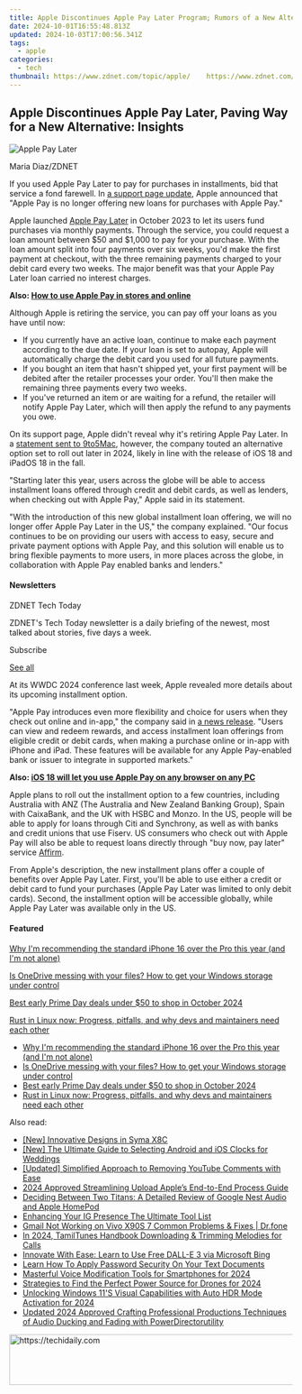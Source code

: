 ```yaml
---
title: Apple Discontinues Apple Pay Later Program; Rumors of a New Alternative Brewing
date: 2024-10-01T16:55:48.813Z
updated: 2024-10-03T17:00:56.341Z
tags:
  - apple
categories:
  - tech
thumbnail: https://www.zdnet.com/topic/apple/    https://www.zdnet.com/a/img/resize/905af9c0286301c2040dd356a451f139b3f5bcb2/2024/02/28/4eb38efd-18e1-4b8f-8ff6-a92d8f149eef/apple-pay-later.jpg?width=170&height=96&fit=crop&auto=webp
---
```


## Apple Discontinues Apple Pay Later, Paving Way for a New Alternative: Insights

![Apple Pay Later](https://www.zdnet.com/a/img/resize/9aa883163544c5ec248da84be2c3328ed5e71586/2024/02/28/4eb38efd-18e1-4b8f-8ff6-a92d8f149eef/apple-pay-later.jpg?auto=webp&width=1280)

Maria Diaz/ZDNET

If you used Apple Pay Later to pay for purchases in installments, bid that service a fond farewell. In [a support page update](https://support.apple.com/en-us/120431), Apple announced that "Apple Pay is no longer offering new loans for purchases with Apple Pay."

Apple launched [Apple Pay Later](https://www.zdnet.com/article/apple-buy-now-pay-later-service-is-rolling-out-to-select-users-right-now/) in October 2023 to let its users fund purchases via monthly payments. Through the service, you could request a loan amount between $50 and $1,000 to pay for your purchase. With the loan amount split into four payments over six weeks, you'd make the first payment at checkout, with the three remaining payments charged to your debit card every two weeks. The major benefit was that your Apple Pay Later loan carried no interest charges.

**Also: [How to use Apple Pay in stores and online](https://www.zdnet.com/article/how-to-use-apple-pay-in-stores-and-online/)**

Although Apple is retiring the service, you can pay off your loans as you have until now:

* If you currently have an active loan, continue to make each payment according to the due date. If your loan is set to autopay, Apple will automatically charge the debit card you used for all future payments.
* If you bought an item that hasn't shipped yet, your first payment will be debited after the retailer processes your order. You'll then make the remaining three payments every two weeks.
* If you've returned an item or are waiting for a refund, the retailer will notify Apple Pay Later, which will then apply the refund to any payments you owe.

On its support page, Apple didn't reveal why it's retiring Apple Pay Later. In a [statement sent to 9to5Mac](https://9to5mac.com/2024/06/17/apple-pay-later-united-states-ending/), however, the company touted an alternative option set to roll out later in 2024, likely in line with the release of iOS 18 and iPadOS 18 in the fall. 

"Starting later this year, users across the globe will be able to access installment loans offered through credit and debit cards, as well as lenders, when checking out with Apple Pay," Apple said in its statement.

"With the introduction of this new global installment loan offering, we will no longer offer Apple Pay Later in the US," the company explained. "Our focus continues to be on providing our users with access to easy, secure and private payment options with Apple Pay, and this solution will enable us to bring flexible payments to more users, in more places across the globe, in collaboration with Apple Pay enabled banks and lenders."

#### Newsletters

ZDNET Tech Today

ZDNET's Tech Today newsletter is a daily briefing of the newest, most talked about stories, five days a week.

 Subscribe

[See all](https://www.zdnet.com/newsletters/)

At its WWDC 2024 conference last week, Apple revealed more details about its upcoming installment option.

"Apple Pay introduces even more flexibility and choice for users when they check out online and in-app," the company said in [a news release](https://www.apple.com/newsroom/2024/06/new-features-come-to-apple-services-this-fall/). "Users can view and redeem rewards, and access installment loan offerings from eligible credit or debit cards, when making a purchase online or in-app with iPhone and iPad. These features will be available for any Apple Pay-enabled bank or issuer to integrate in supported markets."

**Also: [iOS 18 will let you use Apple Pay on any browser on any PC](https://www.zdnet.com/article/ios-18-will-let-you-use-apple-pay-on-any-browser-on-any-pc/)**

Apple plans to roll out the installment option to a few countries, including Australia with ANZ (The Australia and New Zealand Banking Group), Spain with CaixaBank, and the UK with HSBC and Monzo. In the US, people will be able to apply for loans through Citi and Synchrony, as well as with banks and credit unions that use Fiserv. US consumers who check out with Apple Pay will also be able to request loans directly through "buy now, pay later" service [Affirm](https://www.affirm.com/shopping/stores/apple). 

From Apple's description, the new installment plans offer a couple of benefits over Apple Pay Later. First, you'll be able to use either a credit or debit card to fund your purchases (Apple Pay Later was limited to only debit cards). Second, the installment option will be accessible globally, while Apple Pay Later was available only in the US.

#### Featured

[Why I'm recommending the standard iPhone 16 over the Pro this year (and I'm not alone)](https://www.zdnet.com/article/why-im-recommending-the-standard-iphone-16-over-the-pro-this-year-and-im-not-alone/ "Why I'm recommending the standard iPhone 16 over the Pro this year (and I'm not alone)")

[Is OneDrive messing with your files? How to get your Windows storage under control](https://www.zdnet.com/article/is-onedrive-messing-with-your-files-how-to-get-your-windows-storage-under-control/ "Is OneDrive messing with your files? How to get your Windows storage under control")

[Best early Prime Day deals under $50 to shop in October 2024](https://www.zdnet.com/article/best-early-prime-day-deals-under-50/ "Best early Prime Day deals under $50 to shop in October 2024")

[Rust in Linux now: Progress, pitfalls, and why devs and maintainers need each other](https://www.zdnet.com/article/rust-in-linux-now-progress-pitfalls-and-why-devs-and-maintainers-need-each-other/ "Rust in Linux now: Progress, pitfalls, and why devs and maintainers need each other")

* [Why I'm recommending the standard iPhone 16 over the Pro this year (and I'm not alone)](https://www.zdnet.com/article/why-im-recommending-the-standard-iphone-16-over-the-pro-this-year-and-im-not-alone/ "Why I'm recommending the standard iPhone 16 over the Pro this year (and I'm not alone)")
* [Is OneDrive messing with your files? How to get your Windows storage under control](https://www.zdnet.com/article/is-onedrive-messing-with-your-files-how-to-get-your-windows-storage-under-control/ "Is OneDrive messing with your files? How to get your Windows storage under control")
* [Best early Prime Day deals under $50 to shop in October 2024](https://www.zdnet.com/article/best-early-prime-day-deals-under-50/ "Best early Prime Day deals under $50 to shop in October 2024")
* [Rust in Linux now: Progress, pitfalls, and why devs and maintainers need each other](https://www.zdnet.com/article/rust-in-linux-now-progress-pitfalls-and-why-devs-and-maintainers-need-each-other/ "Rust in Linux now: Progress, pitfalls, and why devs and maintainers need each other")

<ins class="adsbygoogle"
     style="display:block"
     data-ad-format="autorelaxed"
     data-ad-client="ca-pub-7571918770474297"
     data-ad-slot="1223367746"></ins>

<ins class="adsbygoogle"
     style="display:block"
     data-ad-client="ca-pub-7571918770474297"
     data-ad-slot="8358498916"
     data-ad-format="auto"
     data-full-width-responsive="true"></ins>

<span class="atpl-alsoreadstyle">Also read:</span>
<div><ul>
<li><a href="https://some-techniques.techidaily.com/new-innovative-designs-in-syma-x8c/"><u>[New] Innovative Designs in Syma X8C</u></a></li>
<li><a href="https://some-tips.techidaily.com/new-the-ultimate-guide-to-selecting-android-and-ios-clocks-for-weddings/"><u>[New] The Ultimate Guide to Selecting Android and iOS Clocks for Weddings</u></a></li>
<li><a href="https://facebook-record-videos.techidaily.com/updated-simplified-approach-to-removing-youtube-comments-with-ease/"><u>[Updated] Simplified Approach to Removing YouTube Comments with Ease</u></a></li>
<li><a href="https://some-tips.techidaily.com/2024-approved-streamlining-upload-apples-end-to-end-process-guide/"><u>2024 Approved Streamlining Upload Apple’s End-to-End Process Guide</u></a></li>
<li><a href="https://buynow-info.techidaily.com/deciding-between-two-titans-a-detailed-review-of-google-nest-audio-and-apple-homepod/"><u>Deciding Between Two Titans: A Detailed Review of Google Nest Audio and Apple HomePod</u></a></li>
<li><a href="https://instagram-video-files.techidaily.com/enhancing-your-ig-presence-the-ultimate-tool-list/"><u>Enhancing Your IG Presence The Ultimate Tool List</u></a></li>
<li><a href="https://howto.techidaily.com/gmail-not-working-on-vivo-x90s-7-common-problems-and-fixes-drfone-by-drfone-fix-android-problems-fix-android-problems/"><u>Gmail Not Working on Vivo X90S 7 Common Problems & Fixes | Dr.fone</u></a></li>
<li><a href="https://some-tips.techidaily.com/in-2024-tamiltunes-handbook-downloading-and-trimming-melodies-for-calls/"><u>In 2024, TamilTunes Handbook Downloading & Trimming Melodies for Calls</u></a></li>
<li><a href="https://tech-haven.techidaily.com/innovate-with-ease-learn-to-use-free-dall-e-3-via-microsoft-bing/"><u>Innovate With Ease: Learn to Use Free DALL-E 3 via Microsoft Bing</u></a></li>
<li><a href="https://win-forum.techidaily.com/learn-how-to-apply-password-security-on-your-text-documents/"><u>Learn How To Apply Password Security On Your Text Documents</u></a></li>
<li><a href="https://screen-mirroring-recording.techidaily.com/masterful-voice-modification-tools-for-smartphones-for-2024/"><u>Masterful Voice Modification Tools for Smartphones for 2024</u></a></li>
<li><a href="https://some-tips.techidaily.com/strategies-to-find-the-perfect-power-source-for-drones-for-2024/"><u>Strategies to Find the Perfect Power Source for Drones for 2024</u></a></li>
<li><a href="https://some-tips.techidaily.com/unlocking-windows-11s-visual-capabilities-with-auto-hdr-mode-activation-for-2024/"><u>Unlocking Windows 11'S Visual Capabilities with Auto HDR Mode Activation for 2024</u></a></li>
<li><a href="https://voice-adjusting.techidaily.com/updated-2024-approved-crafting-professional-productions-techniques-of-audio-ducking-and-fading-with-powerdirectorutility/"><u>Updated 2024 Approved Crafting Professional Productions Techniques of Audio Ducking and Fading with PowerDirectorutility</u></a></li>
</ul></div>

<!-- affiliate ads begin -->
<a href="https://appsumo.8odi.net/c/5597632/2044583/7443" target="_top" id="2044583">
  <img src="//a.impactradius-go.com/display-ad/7443-2044583" border="0" alt="https://techidaily.com" width="728" height="90"/>
</a>
<img height="0" width="0" src="https://appsumo.8odi.net/i/5597632/2044583/7443" style="position:absolute;visibility:hidden;" border="0" />
<!-- affiliate ads end -->

